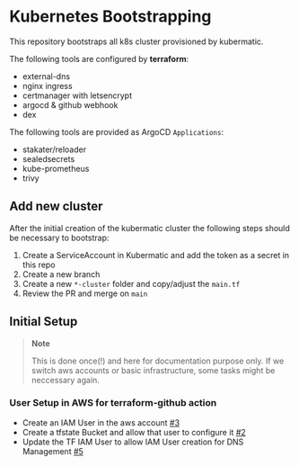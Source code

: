 # Kubernetes Bootstrapping

This repository bootstraps all k8s cluster provisioned by kubermatic.

The following tools are configured by **terraform**:
* external-dns
* nginx ingress
* certmanager with letsencrypt
* argocd & github webhook
* dex

The following tools are provided as ArgoCD `Applications`:
* stakater/reloader
* sealedsecrets
* kube-prometheus
* trivy

## Add new cluster
After the initial creation of the kubermatic cluster the following steps should
be necessary to bootstrap:

1. Create a ServiceAccount in Kubermatic and add the token as a secret in this
repo
2. Create a new branch
3. Create a new `*-cluster` folder and copy/adjust the `main.tf`
4. Review the PR and merge on `main`

## Initial Setup
> **Note**
>
> This is done once(!) and here for documentation purpose only. If we switch
> aws accounts or basic infrastructure, some tasks might be neccessary again.

### User Setup in AWS for terraform-github action
* Create an IAM User in the aws account [#3](https://github.com/adorsys/ops-k8s-bootstrap/issues/3)
* Create a tfstate Bucket and allow that user to configure it [#2](https://github.com/adorsys/ops-k8s-bootstrap/issues/2)
* Update the TF IAM User to allow IAM User creation for DNS Management [#5](https://github.com/adorsys/ops-k8s-bootstrap/issues/5)
